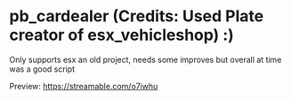 # pb_cardealer (Credits: Used Plate creator of esx_vehicleshop) :)

Only supports esx an old project, needs some improves but overall at time was a good script

Preview: https://streamable.com/o7iwhu

